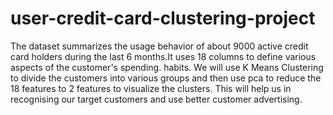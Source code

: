 # user-credit-card-clustering-project
The dataset summarizes the usage behavior of about 9000 active credit card holders during the last 6 months.It uses 18 columns to define various aspects of the customer's spending. habits. 
We will use K Means Clustering to divide the customers into various groups and then use pca to reduce the 18 features to 2 features to visualize the clusters. This will help us in recognising our target customers and use better customer advertising.
